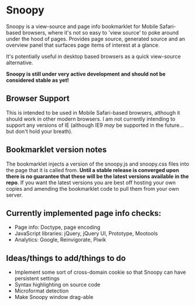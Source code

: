 Snoopy
=======

Snoopy is a view-source and page info bookmarklet for Mobile Safari-based browsers, where it's not so easy to 'view source' to poke around under the hood of pages. Provides page source, generated source and an overview panel that surfaces page items of interest at a glance.

It's potentially useful in desktop based browsers as a quick view-source alternative.

**Snoopy is still under very active development and should not be considered stable as yet!**


Browser Support
---------------

This is intended to be used in Mobile Safari-based browsers, although it should work in other modern browsers.
I am not currently intending to support any versions of IE (although IE9 *may* be supported in the future... but don't hold your breath).


Bookmarklet version notes
-------------------------

The bookmarklet injects a version of the snoopy.js and snoopy.css files into the page that it is called from. **Until a stable release is converged upon there is no guarantee that these will be the latest versions available in the repo**. If you want the latest versions you are best off hosting your own copies and amending the bookmarklet code to pull them from your own server.


Currently implemented page info checks:
---------------------------------------

* Page info: Doctype, page encoding
* JavaScript libraries: jQuery, jQuery UI, Prototype, Mootools
* Analytics: Google, Reinvigorate, Piwik


Ideas/things to add/things to do
--------------------------------

* Implement some sort of cross-domain cookie so that Snoopy can have persistent settings
* Syntax highlighting on source code
* Microformat detection
* Make Snoopy window drag-able


